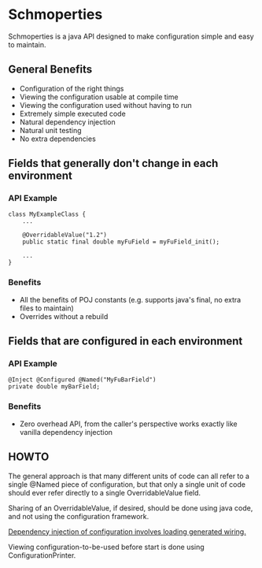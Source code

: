 # Schmoperties
Schmoperties is a java API designed to make configuration simple and easy to maintain.

## General Benefits
* Configuration of the right things
* Viewing the configuration usable at compile time
* Viewing the configuration used without having to run
* Extremely simple executed code
* Natural dependency injection
* Natural unit testing
* No extra dependencies

## Fields that generally don't change in each environment
### API Example
	class MyExampleClass {
		...
	
		@OverridableValue("1.2")
		public static final double myFuField = myFuField_init();
	
		...
	}

### Benefits
* All the benefits of POJ constants (e.g. supports java's final, no extra files to maintain)
* Overrides without a rebuild

## Fields that are configured in each environment
### API Example
	@Inject @Configured @Named("MyFuBarField")
	private double myBarField;

### Benefits
* Zero overhead API, from the caller's perspective works exactly like vanilla dependency injection

## HOWTO

The general approach is that many different units of code can all refer to a single @Named piece of configuration,
but that only a single unit of code should ever refer directly to a single OverridableValue field.

Sharing of an OverridableValue, if desired, should be done using java code, and not using the configuration framework.

[Dependency injection of configuration involves loading generated wiring.](DependencyInjection.md)

Viewing configuration-to-be-used before start is done using ConfigurationPrinter.

